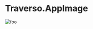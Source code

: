 # Traverso.AppImage

![foo](https://github.com/nx-appbuild-hub/Traverso.AppImage//actions/workflows/makefile.yml/badge.svg)
